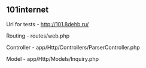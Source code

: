 ## 101internet

Url for tests - http://101.8dehb.ru/

Routing - routes/web.php

Controller - app/Http/Controllers/ParserController.php

Model - app/Http/Models/Inquiry.php
